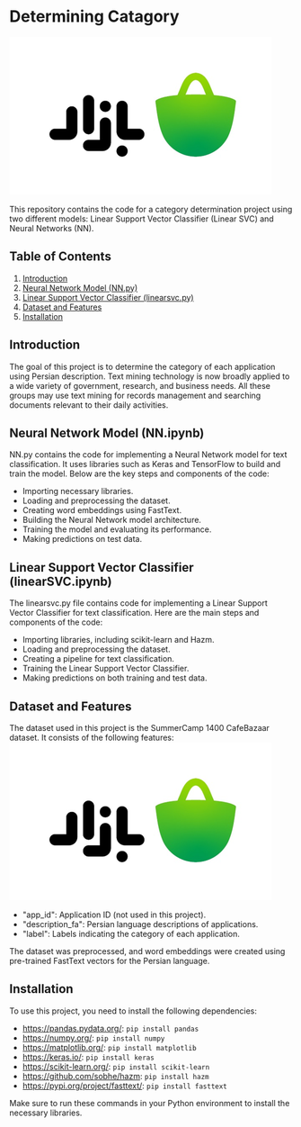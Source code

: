 # Determining Catagory

![CafeBazaar Logo](/Codes/cafebazaarlogo_1.png)

This repository contains the code for a category determination project using two different models: Linear Support Vector Classifier (Linear SVC) and Neural Networks (NN).

## Table of Contents

1. [Introduction](#introduction)
2. [Neural Network Model (NN.py)](#neural-network-model-nnpy)
3. [Linear Support Vector Classifier (linearsvc.py)](#linear-support-vector-classifier-linearsvcpy)
4. [Dataset and Features](#dataset-and-features)
5. [Installation](#installation)

## Introduction

The goal of this project is to determine the category of each application using Persian description. Text mining technology is now broadly applied to a wide variety of government, research, and business needs. All these groups may use text mining for records management and searching documents relevant to their daily activities.

## Neural Network Model (NN.ipynb)

NN.py contains the code for implementing a Neural Network model for text classification. It uses libraries such as Keras and TensorFlow to build and train the model. Below are the key steps and components of the code:

- Importing necessary libraries.
- Loading and preprocessing the dataset.
- Creating word embeddings using FastText.
- Building the Neural Network model architecture.
- Training the model and evaluating its performance.
- Making predictions on test data.

## Linear Support Vector Classifier (linearSVC.ipynb)

The linearsvc.py file contains code for implementing a Linear Support Vector Classifier for text classification. Here are the main steps and components of the code:

- Importing libraries, including scikit-learn and Hazm.
- Loading and preprocessing the dataset.
- Creating a pipeline for text classification.
- Training the Linear Support Vector Classifier.
- Making predictions on both training and test data.

## Dataset and Features

The dataset used in this project is the SummerCamp 1400 CafeBazaar dataset. It consists of the following features:
![CafeBazaar](/Codes/cafebazaarlogo_1.png)
- "app_id": Application ID (not used in this project).
- "description_fa": Persian language descriptions of applications.
- "label": Labels indicating the category of each application.

The dataset was preprocessed, and word embeddings were created using pre-trained FastText vectors for the Persian language.

## Installation

To use this project, you need to install the following dependencies:

- https://pandas.pydata.org/: `pip install pandas`
- https://numpy.org/: `pip install numpy`
- https://matplotlib.org/: `pip install matplotlib`
- https://keras.io/: `pip install keras`
- https://scikit-learn.org/: `pip install scikit-learn`
- https://github.com/sobhe/hazm: `pip install hazm`
- https://pypi.org/project/fasttext/: `pip install fasttext`

Make sure to run these commands in your Python environment to install the necessary libraries.
